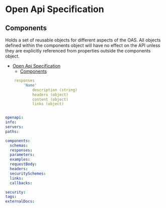 # Open Api Specification 

## Components

Holds a set of reusable objects for different aspects of the OAS. All objects defined within the components object will have no effect on the API unless they are explicitly referenced from properties outside the components object.

<!-- TOC -->

- [Open Api Specification](#open-api-specification)
    - [Components](#components)

<!-- /TOC -->

```Yaml
    responses
        'Name'
            description (string)
            headers (object)
            content (object)
            links (object)
```


```YAML

openapi:
info:
servers:
paths:

components:
  schemas:
  responses:
  parameters:
  examples:
  requestBody:
  headers:
  securitySchemes:
  links:
  callbacks:

security:
tags:
externalDocs:
```